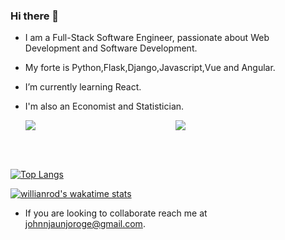 ### Hi there 👋

<!--
**John-Njau/John-Njau** is a ✨ _special_ ✨ repository because its `README.md` (this file) appears on your GitHub profile.

Here are some ideas to get you started:

- 🔭 I’m currently working on ...
- 🌱 I’m currently learning ...
- 👯 I’m looking to collaborate on ...
- 🤔 I’m looking for help with ...
- 💬 Ask me about ...
- 📫 How to reach me: ...
- 😄 Pronouns: ...
- ⚡ Fun fact: ...
-->

-  I am a Full-Stack Software Engineer, passionate about Web Development and Software Development.
- My forte is Python,Flask,Django,Javascript,Vue and Angular.
-  I’m currently learning React.

- I'm also an Economist and Statistician.


    <div style="display: flex; flex-wrap:wrap">
        <div style="width: 50%;">
            <img src="https://github-readme-streak-stats.herokuapp.com?user=john-njau&theme=radical" />
        </div>
        <div >
            <img src="https://github-readme-stats.vercel.app/api?username=John-Njau&hide=issues&show_icons=true&theme=radical)](https://github.com/anuraghazra/github-readme-stats" />
        </div>

    </div>
<br>
<br>


  [![Top Langs](https://github-readme-stats.vercel.app/api/top-langs/?username=John-Njau)](https://github.com/anuraghazra/github-readme-stats) 
  
  [![willianrod's wakatime stats](https://github-readme-stats.vercel.app/api/wakatime?username=Johnnypaps)](https://github.com/anuraghazra/github-readme-stats)
  
  - If you are looking to collaborate reach me at <a>johnnjaunjoroge@gmail.com</a>.

